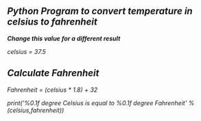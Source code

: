 ## ***Python Program to convert temperature in celsius to fahrenheit***

 ***Change this value for a different result***

*celsius = 37.5*

## ***Calculate Fahrenheit***

*Fahrenheit = (celsius * 1.8) + 32*

*print('%0.1f degree Celsius is equal to %0.1f degree Fahrenheit' %(celsius,fahrenheit))*

